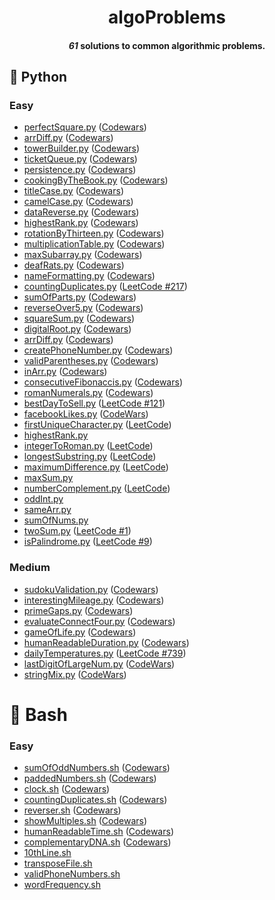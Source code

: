 <h1 align = "center">algoProblems</h1>

<h4 align = "center"><i>61</i> solutions to common algorithmic problems.</h1>

## 🐍 Python 

### Easy
- [perfectSquare.py](https://github.com/patrikmitterpach/algorithmicProblems/blob/main/Python/Easy/perfectSquare.py) ([Codewars](https://www.codewars.com/kata/56269eb78ad2e4ced1000013))
- [arrDiff.py](https://github.com/patrikmitterpach/algorithmicProblems/blob/main/Python/Easy/arrDiff.py) ([Codewars](https://www.codewars.com/kata/523f5d21c841566fde000009/python))
- [towerBuilder.py](https://github.com/patrikmitterpach/algorithmicProblems/blob/main/Python/Easy/towerBuilder.py) ([Codewars](https://www.codewars.com/kata/576757b1df89ecf5bd00073b))
- [ticketQueue.py](https://github.com/patrikmitterpach/algorithmicProblems/blob/main/Python/Easy/ticketQueue.py) ([Codewars](https://www.codewars.com/kata/555615a77ebc7c2c8a0000b8))
- [persistence.py](https://github.com/patrikmitterpach/algorithmicProblems/blob/main/Python/Easy/persistence.py) ([Codewars](https://www.codewars.com/kata/55bf01e5a717a0d57e0000ec))
- [cookingByTheBook.py](https://github.com/patrikmitterpach/algorithmicProblems/blob/main/Python/Easy/cookingByTheBook.py) ([Codewars](https://www.codewars.com/kata/525c65e51bf619685c000059))
- [titleCase.py](https://github.com/patrikmitterpach/algorithmicProblems/blob/main/Python/Easy/titleCase.py) ([Codewars](https://www.codewars.com/kata/5202ef17a402dd033c000009))
- [camelCase.py](https://www.codewars.com/kata/5208f99aee097e6552000148) ([Codewars](https://www.codewars.com/kata/5208f99aee097e6552000148))
- [dataReverse.py](https://github.com/patrikmitterpach/algorithmicProblems/blob/main/Python/Easy/dataReverse.py) ([Codewars](https://www.codewars.com/kata/569d488d61b812a0f7000015))
- [highestRank.py](https://github.com/patrikmitterpach/algorithmicProblems/blob/main/Python/Easy/highestRank.py) ([Codewars](https://www.codewars.com/kata/5420fc9bb5b2c7fd57000004))
- [rotationByThirteen.py](https://github.com/patrikmitterpach/algorithmicProblems/blob/main/Python/Easy/rotationByThirteen.py) ([Codewars](https://www.codewars.com/kata/530e15517bc88ac656000716))
- [multiplicationTable.py](https://github.com/patrikmitterpach/algorithmicProblems/blob/main/Python/Easy/multiplicationTable.py) ([Codewars](https://www.codewars.com/kata/5432fd1c913a65b28f000342))
- [maxSubarray.py](https://github.com/patrikmitterpach/algorithmicProblems/blob/main/Python/Easy/maxSubarray.py) ([Codewars](https://www.codewars.com/kata/54521e9ec8e60bc4de000d6c))
- [deafRats.py](https://github.com/patrikmitterpach/algorithmicProblems/blob/main/Python/Easy/deafRats.py) ([Codewars](https://www.codewars.com/kata/598106cb34e205e074000031))
- [nameFormatting.py](https://github.com/patrikmitterpach/algorithmicProblems/blob/main/Python/Easy/nameFormating.py) ([Codewars](https://www.codewars.com/kata/53368a47e38700bd8300030d))
- [countingDuplicates.py](https://github.com/patrikmitterpach/algorithmicProblems/blob/main/Python/Easy/containsDuplicates.py) ([LeetCode #217](https://leetcode.com/problems/contains-duplicate/))
- [sumOfParts.py](https://github.com/patrikmitterpach/algorithmicProblems/blob/main/Python/Easy/sumsOfParts.py) ([Codewars](https://www.codewars.com/kata/5ce399e0047a45001c853c2b))
- [reverseOver5.py](https://github.com/patrikmitterpach/algorithmicProblems/blob/main/Python/Easy/reverseOver5.py) ([Codewars](https://www.codewars.com/kata/5264d2b162488dc400000001))
- [squareSum.py](https://github.com/patrikmitterpach/algorithmicProblems/blob/main/Python/Easy/squareSum.py) ([Codewars](https://www.codewars.com/kata/515e271a311df0350d00000f))
- [digitalRoot.py](https://github.com/patrikmitterpach/algorithmicProblems/blob/main/Python/Easy/digitalRoot.py) ([Codewars](https://www.codewars.com/kata/541c8630095125aba6000c00))
- [arrDiff.py](https://github.com/patrikmitterpach/algorithmicProblems/blob/main/Python/Easy/arrDiff.py) ([Codewars](https://www.codewars.com/kata/523f5d21c841566fde000009))
- [createPhoneNumber.py](https://github.com/patrikmitterpach/algorithmicProblems/blob/main/Python/Easy/createPhoneNumber.py) ([Codewars](https://www.codewars.com/kata/525f50e3b73515a6db000b83))
- [validParentheses.py](https://github.com/patrikmitterpach/algorithmicProblems/blob/main/Python/Easy/validParentheses.py) ([Codewars](https://www.codewars.com/kata/52774a314c2333f0a7000688))
- [inArr.py](https://github.com/patrikmitterpach/algorithmicProblems/blob/main/Python/Easy/inArr.py) ([Codewars](https://www.codewars.com/kata/550554fd08b86f84fe000a58))
- [consecutiveFibonaccis.py](https://github.com/patrikmitterpach/algorithmicProblems/blob/main/Python/Easy/interestingMileage.py) ([Codewars](https://www.codewars.com/kata/5541f58a944b85ce6d00006a))
- [romanNumerals.py](https://github.com/patrikmitterpach/algorithmicProblems/blob/main/Python/Easy/romanNumerals.py) ([Codewars](https://www.codewars.com/kata/51b66044bce5799a7f000003))
- [bestDayToSell.py](https://github.com/patrikmitterpach/algorithmicProblems/blob/main/Python/Easy/bestDayToSell.py) ([LeetCode #121](https://leetcode.com/problems/best-time-to-buy-and-sell-stock/))
- [facebookLikes.py](https://github.com/patrikmitterpach/algorithmicProblems/blob/main/Python/Easy/facebookLikes.py) ([CodeWars](https://www.codewars.com/kata/5266876b8f4bf2da9b000362))
- [firstUniqueCharacter.py](https://github.com/patrikmitterpach/algorithmicProblems/blob/main/Python/Easy/firstUniqueCharacter.py) ([LeetCode](https://leetcode.com/problems/first-unique-character-in-a-string/))
- [highestRank.py](https://github.com/patrikmitterpach/algorithmicProblems/blob/main/Python/Easy/highestRank.py)
- [integerToRoman.py](https://github.com/patrikmitterpach/algorithmicProblems/blob/main/Python/Easy/integerToRoman.py) ([LeetCode](https://leetcode.com/problems/integer-to-roman))
- [longestSubstring.py](https://github.com/patrikmitterpach/algorithmicProblems/blob/main/Python/Easy/longestSubstring.py) ([LeetCode](https://leetcode.com/problems/longest-substring-without-repeating-characters))
- [maximumDifference.py](https://github.com/patrikmitterpach/algorithmicProblems/blob/main/Python/Easy/maximumDifference.py) ([LeetCode](https://leetcode.com/problems/maximum-difference-between-increasing-elements))
- [maxSum.py](https://github.com/patrikmitterpach/algorithmicProblems/blob/main/Python/Easy/maxSum.py)
- [numberComplement.py](https://github.com/patrikmitterpach/algorithmicProblems/blob/main/Python/Easy/numberComplement.py) ([LeetCode](https://leetcode.com/problems/number-complement))
- [oddInt.py](https://github.com/patrikmitterpach/algorithmicProblems/blob/main/Python/Easy/oddInt.py)
- [sameArr.py](https://github.com/patrikmitterpach/algorithmicProblems/blob/main/Python/Easy/sameArr.py)
- [sumOfNums.py](https://github.com/patrikmitterpach/algorithmicProblems/blob/main/Python/Easy/sumOfNums.py)
- [twoSum.py](https://github.com/patrikmitterpach/algorithmicProblems/blob/main/Python/Easy/twoSum.py) ([LeetCode #1](https://leetcode.com/problems/two-sum/))
- [isPalindrome.py](https://github.com/patrikmitterpach/algorithmicProblems/blob/main/Python/Easy/twoSum.py) ([LeetCode #9](https://leetcode.com/problems/palindrome-number/))

### Medium
- [sudokuValidation.py](https://github.com/patrikmitterpach/algorithmicProblems/blob/main/Python/Medium/sudokuValidation.py) ([Codewars](https://www.codewars.com/kata/529bf0e9bdf7657179000008))
- [interestingMileage.py](https://github.com/patrikmitterpach/algorithmicProblems/blob/main/Python/Medium/interestingMileage.py) ([Codewars](https://www.codewars.com/kata/52c4dd683bfd3b434c000292))
- [primeGaps.py](https://github.com/patrikmitterpach/algorithmicProblems/blob/main/Python/Medium/interestingMileage.py) ([Codewars](https://www.codewars.com/kata/561e9c843a2ef5a40c0000a4))
- [evaluateConnectFour.py](https://github.com/patrikmitterpach/algorithmicProblems/blob/main/Python/Medium/evaluateConnectFour.py) ([Codewars](https://www.codewars.com/kata/56882731514ec3ec3d000009))
- [gameOfLife.py](https://github.com/patrikmitterpach/algorithmicProblems/blob/main/Python/Medium/interestingMileage.py) ([Codewars](https://www.codewars.com/kata/525fbff0594da0665c0003a3))
- [humanReadableDuration.py](https://github.com/patrikmitterpach/algorithmicProblems/blob/main/Python/Medium/interestingMileage.py) ([Codewars](https://www.codewars.com/kata/52742f58faf5485cae000b9a))
- [dailyTemperatures.py](https://github.com/patrikmitterpach/algorithmicProblems/blob/main/Python/Medium/dailyTemperatures.py) ([LeetCode #739](https://leetcode.com/problems/daily-temperatures/))
- [lastDigitOfLargeNum.py](https://github.com/patrikmitterpach/algorithmicProblems/blob/main/Python/Medium/lastDigitOfLargeNum.py) ([CodeWars](https://www.codewars.com/kata/5511b2f550906349a70004e1/train/python))
- [stringMix.py](https://github.com/patrikmitterpach/algorithmicProblems/blob/main/Python/Medium/stringMix.py) ([CodeWars](https://www.codewars.com/kata/5629db57620258aa9d000014/python))

# 🐧 Bash
### Easy
- [sumOfOddNumbers.sh](https://github.com/patrikmitterpach/algorithmicProblems/blob/main/bash/sumOfOddNumbers.sh) ([Codewars](https://www.codewars.com/kata/55fd2d567d94ac3bc9000064))
- [paddedNumbers.sh](https://github.com/patrikmitterpach/algorithmicProblems/blob/main/bash/paddedNumbers.sh) ([Codewars](https://www.codewars.com/kata/51c89385ee245d7ddf000001))
- [clock.sh](https://github.com/patrikmitterpach/algorithmicProblems/blob/main/bash/clock.sh) ([Codewars](https://www.codewars.com/kata/55f9bca8ecaa9eac7100004a))
- [countingDuplicates.sh](https://github.com/patrikmitterpach/algorithmicProblems/blob/main/bash/countingDuplicates.sh) ([Codewars](https://www.codewars.com/kata/54bf1c2cd5b56cc47f0007a1))
- [reverser.sh](https://github.com/patrikmitterpach/algorithmicProblems/blob/main/bash/reverser.sh) ([Codewars](https://www.codewars.com/kata/58069e4cf3c13ef3a6000168))
- [showMultiples.sh](https://github.com/patrikmitterpach/algorithmicProblems/blob/main/bash/showMultiples.sh) ([Codewars](https://www.codewars.com/kata/583989556754d6f4c700018e))
- [humanReadableTime.sh](https://github.com/patrikmitterpach/algorithmicProblems/blob/main/bash/humanReadableTime.sh) ([Codewars](https://www.codewars.com/kata/52685f7382004e774f0001f7))
- [complementaryDNA.sh](https://github.com/patrikmitterpach/algorithmicProblems/blob/main/bash/complementaryDNA.sh) ([Codewars](https://www.codewars.com/kata/554e4a2f232cdd87d9000038))
- [10thLine.sh](https://github.com/patrikmitterpach/algorithmicProblems/blob/main/bash/10thLine.sh)
- [transposeFile.sh](https://github.com/patrikmitterpach/algorithmicProblems/blob/main/bash/transposeFile.sh)
- [validPhoneNumbers.sh](https://github.com/patrikmitterpach/algorithmicProblems/blob/main/bash/validPhoneNumbers.sh)
- [wordFrequency.sh](https://github.com/patrikmitterpach/algorithmicProblems/blob/main/bash/wordFrequency.sh)
